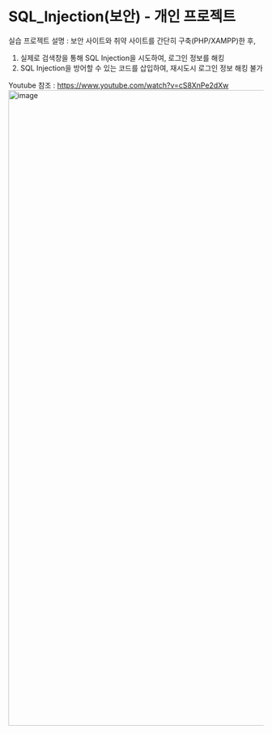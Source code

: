 # SQL_Injection(보안) - 개인 프로젝트<br>
실습 프로젝트 설명 : 보안 사이트와 취약 사이트를 간단히 구축(PHP/XAMPP)한 후,<br>
1. 실제로 검색창을 통해 SQL Injection을 시도하여, 로그인 정보를 해킹<br>
2. SQL Injection을 방어할 수 있는 코드를 삽입하여, 재시도시 로그인 정보 해킹 불가<br>

Youtube 참조 : https://www.youtube.com/watch?v=cS8XnPe2dXw
<br>
<img width="1254" alt="image" src="https://user-images.githubusercontent.com/108180200/178361125-4339c683-b50f-427c-8b4c-100987f1f4b7.png">

